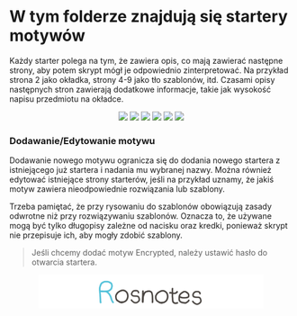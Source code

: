 # W tym folderze znajdują się startery motywów

Każdy starter polega na tym, że zawiera opis, co mają zawierać następne strony, aby potem skrypt mógł je odpowiednio zinterpretować. Na przykład strona 2 jako okładka, strony 4-9 jako tło szablonów, itd. Czasami opisy następnych stron zawierają dodatkowe informacje, takie jak wysokość napisu przedmiotu na okładce.


<p align="center">
    <img src="https://github.com/user-attachments/assets/50bc552f-41a5-4f28-90f8-8a10fe12e6b0" width="35%">
    <img src="https://github.com/user-attachments/assets/2ab3d849-4ad2-4b76-b173-f014386b9056" width="29%">
    <img src="https://github.com/user-attachments/assets/2ab3d849-4ad2-4b76-b173-f014386b9056" width="15%">
    <img src="https://github.com/user-attachments/assets/2ab3d849-4ad2-4b76-b173-f014386b9056" width="6%">
    <img src="https://github.com/user-attachments/assets/2ab3d849-4ad2-4b76-b173-f014386b9056" width="3%">
    <img src="https://github.com/user-attachments/assets/2ab3d849-4ad2-4b76-b173-f014386b9056" width="1%">

</p>

### Dodawanie/Edytowanie motywu

Dodawanie nowego motywu ogranicza się do dodania nowego startera z istniejącego już startera i nadania mu wybranej nazwy. Można również edytować istniejące strony starterów, jeśli na przykład uznamy, że jakiś motyw zawiera nieodpowiednie rozwiązania lub szablony.

Trzeba pamiętać, że przy rysowaniu do szablonów obowiązują zasady odwrotne niż przy rozwiązywaniu szablonów.   Oznacza to, że używane mogą być tylko długopisy zależne od nacisku oraz kredki, ponieważ skrypt nie przepisuje ich, aby mogły zdobić szablony.

> Jeśli chcemy dodać motyw Encrypted, należy ustawić hasło do otwarcia startera.

<p align="center">
  <a href="https://www.youtube.com/watch?v=b0Zu_EqJeUA&feature=youtu.be" target="_blank">
    <picture>
      <source srcset="../assets/logo_light.png" media="(prefers-color-scheme: light)">
      <source srcset="../assets/logo_dark.png" media="(prefers-color-scheme: dark)">
      <img src="../assets/logo_light.png" alt="Logo" width="400">
    </picture>
</p>


